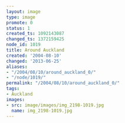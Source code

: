 ```yaml
---
layout: image
type: image
promote: 0
status: 1
created_ts: 1092143087
changed_ts: 1372159425
node_id: 1019
title: Around Auckland
created: '2004-08-10'
changed: '2013-06-25'
aliases:
- "/2004/08/10/around_auckland_0/"
- "/node/1019/"
permalink: "/2004/08/10/around_auckland_0/"
tags:
- Auckland
images:
- src: image/images/img_2198-1019.jpg
  name: img_2198-1019.jpg
---
```


